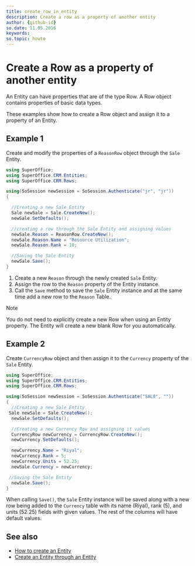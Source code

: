 ```yaml
---
title: create_row_in_entity
description: Create a row as a property of another entity
author: {github-id}
so.date: 11.05.2016
keywords: 
so.topic: howto
---
```


# Create a Row as a property of another entity

An Entity can have properties that are of the type Row. A Row object contains properties of basic data types.

These examples show how to create a Row object and assign it to a property of an Entity.

## Example 1

Create and modify the properties of a `ReasonRow` object through the `Sale` Entity.

```csharp
using SuperOffice;
using SuperOffice.CRM.Entities;
using SuperOffice.CRM.Rows;

using(SoSession newSession = SoSession.Authenticate("jr", "jr"))
{

  //Creating a new Sale Entity
  Sale newSale = Sale.CreateNew();
  newSale.SetDefaults();

  //creating a row through the Sale Entity and assigning values
  newSale.Reason = ReasonRow.CreateNew();
  newSale.Reason.Name = "Resource Utilization";
  newSale.Reason.Rank = 10;

  //Saving the Sale Entity
  newSale.Save();
}
```

1. Create a new `Reason` through the newly created `Sale` Entity.
2. Assign the row to the `Reason` property of the Entity instance.
3. Call the `Save` method to save the `Sale` Entity instance and at the same time add a new row to the `Reason` Table.

> [!NOTE]
> You do not need to explicitly create a new Row when using an Entity property. The Entity will create a new blank Row for you automatically.

## Example 2

Create `CurrencyRow` object and then assign it to the `Currency` property of the `Sale` Entity.

```csharp
using SuperOffice;
using SuperOffice.CRM.Entities;
using SuperOffice.CRM.Rows;

using(SoSession newSession = SoSession.Authenticate("SAL0", ""))
{
  //Creating a new Sale Entity
 Sale newSale = Sale.CreateNew();
  newSale.SetDefaults();

  //Creating a new Currency Row and assigning it values
  CurrencyRow newCurrency = CurrencyRow.CreateNew();
  newCurrency.SetDefaults();

  newCurrency.Name = "Riyal";
  newCurrency.Rank = 5;
  newCurrency.Units = 52.25;
  newSale.Currency = newCurrency;

 //Saving the Sale Entity
  newSale.Save();
}
```

When calling `Save()`, the `Sale` Entity instance will be saved along with a new row being added to the `Currency` table with its name (Riyal), rank (5), and units (52.25) fields with given values. The rest of the columns will have default values.

## See also

* [How to create an Entity][1]
* [Create an Entity through an Entity][2]

<!-- Referenced links -->
[1]: ../entities/create-entity.md
[2]: ../entities/create-entity-in-entity.md
